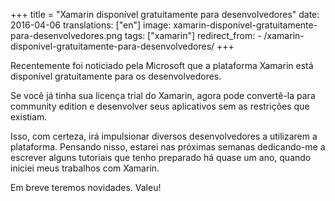 +++
title = "Xamarin disponível gratuitamente para desenvolvedores"
date:   2016-04-06
translations: ["en"]
image: xamarin-disponivel-gratuitamente-para-desenvolvedores.png
tags: ["xamarin"]
redirect_from:
    - /xamarin-disponivel-gratuitamente-para-desenvolvedores/
+++

<p class="intro"><span class="dropcap">R</span>ecentemente foi noticiado pela Microsoft que a plataforma Xamarin está disponível gratuitamente para os desenvolvedores.</p>

Se você já tinha sua licença trial do Xamarin, agora pode convertê-la para community edition e desenvolver seus aplicativos sem as restrições que existiam.

Isso, com certeza, irá impulsionar diversos desenvolvedores a utilizarem a plataforma. Pensando nisso, estarei nas próximas semanas dedicando-me a escrever alguns tutoriais que tenho preparado há quase um ano, quando iniciei meus trabalhos com Xamarin.

Em breve teremos novidades. Valeu!